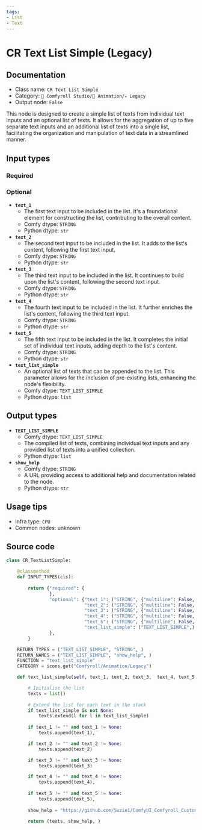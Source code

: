 ```yaml
---
tags:
- List
- Text
---
```


# CR Text List Simple (Legacy)
## Documentation
- Class name: `CR Text List Simple`
- Category: `🧩 Comfyroll Studio/🎥 Animation/💀 Legacy`
- Output node: `False`

This node is designed to create a simple list of texts from individual text inputs and an optional list of texts. It allows for the aggregation of up to five separate text inputs and an additional list of texts into a single list, facilitating the organization and manipulation of text data in a streamlined manner.
## Input types
### Required
### Optional
- **`text_1`**
    - The first text input to be included in the list. It's a foundational element for constructing the list, contributing to the overall content.
    - Comfy dtype: `STRING`
    - Python dtype: `str`
- **`text_2`**
    - The second text input to be included in the list. It adds to the list's content, following the first text input.
    - Comfy dtype: `STRING`
    - Python dtype: `str`
- **`text_3`**
    - The third text input to be included in the list. It continues to build upon the list's content, following the second text input.
    - Comfy dtype: `STRING`
    - Python dtype: `str`
- **`text_4`**
    - The fourth text input to be included in the list. It further enriches the list's content, following the third text input.
    - Comfy dtype: `STRING`
    - Python dtype: `str`
- **`text_5`**
    - The fifth text input to be included in the list. It completes the initial set of individual text inputs, adding depth to the list's content.
    - Comfy dtype: `STRING`
    - Python dtype: `str`
- **`text_list_simple`**
    - An optional list of texts that can be appended to the list. This parameter allows for the inclusion of pre-existing lists, enhancing the node's flexibility.
    - Comfy dtype: `TEXT_LIST_SIMPLE`
    - Python dtype: `list`
## Output types
- **`TEXT_LIST_SIMPLE`**
    - Comfy dtype: `TEXT_LIST_SIMPLE`
    - The compiled list of texts, combining individual text inputs and any provided list of texts into a unified collection.
    - Python dtype: `list`
- **`show_help`**
    - Comfy dtype: `STRING`
    - A URL providing access to additional help and documentation related to the node.
    - Python dtype: `str`
## Usage tips
- Infra type: `CPU`
- Common nodes: unknown


## Source code
```python
class CR_TextListSimple:

    @classmethod
    def INPUT_TYPES(cls):
  
        return {"required": {            
                },
                "optional": {"text_1": ("STRING", {"multiline": False, "default": ""}),
                             "text_2": ("STRING", {"multiline": False, "default": ""}),
                             "text_3": ("STRING", {"multiline": False, "default": ""}),
                             "text_4": ("STRING", {"multiline": False, "default": ""}),                    
                             "text_5": ("STRING", {"multiline": False, "default": ""}),
                             "text_list_simple": ("TEXT_LIST_SIMPLE",)
                },
        }

    RETURN_TYPES = ("TEXT_LIST_SIMPLE", "STRING", )
    RETURN_NAMES = ("TEXT_LIST_SIMPLE", "show_help", )
    FUNCTION = "text_list_simple"
    CATEGORY = icons.get("Comfyroll/Animation/Legacy")

    def text_list_simple(self, text_1, text_2, text_3,  text_4, text_5, text_list_simple=None):

        # Initialise the list
        texts = list()
        
        # Extend the list for each text in the stack
        if text_list_simple is not None:
            texts.extend(l for l in text_list_simple)
        
        if text_1 != "" and text_1 != None:
            texts.append(text_1),

        if text_2 != "" and text_2 != None:
            texts.append(text_2)

        if text_3 != "" and text_3 != None:
            texts.append(text_3)

        if text_4 != "" and text_4 != None:
            texts.append(text_4),
            
        if text_5 != "" and text_5 != None:
            texts.append(text_5),
            
        show_help = "https://github.com/Suzie1/ComfyUI_Comfyroll_CustomNodes/wiki/List-Nodes#cr-text-list-simple"

        return (texts, show_help, )

```
